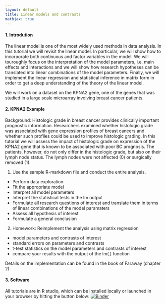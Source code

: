```yaml
---
layout: default
title: Linear models and contrasts
mathjax: true
---
```

#### 1. Introdution

The linear model is one of the most widely used methods in data analysis. In this tutorial we will revisit the linear model. In particular, we will show how to incorporate both continuous and factor variables in the model. We will touroughly focus on the interpretation of the model parameters, i.e. main effects and interactions and we will show how research hypotheses can be translated into linear combinations of the model parameters.
Finally, we will implement the linear regression and statistical inference in matrix form in order to get a deep understanding of the theory of the linear model.

We will work on a dataset on the KPNA2 gene, one of the genes that was studied in a large scale microarray involving breast cancer patients.

#### 2. KPNA2 Example

Background: Histologic grade in breast cancer provides clinically important prognostic information. Researchers examined whether histologic grade was associated with gene expression profiles of breast cancers and whether such profiles could be used to improve histologic grading. In this tutorial we will assess the impact of histologic grade on expression of the KPNA2 gene that is known to be associated with poor BC prognosis.
The patients, however, do not only differ in the histologic grade, but also on their lymph node status. The lymph nodes were not affected (0) or surgically removed (1).

 1. Use the sample R-markdown file and conduct the entire analysis.
  - Perform data exploration
  - Fit the appropriate model
  - Interpret all model parameters
  - Interpret the statistical tests in the lm output
  - Formulate all research questions of interest and translate them in terms of linear combinations of the model paramaters
  - Assess all hypothesis of interest
  - Formulate a general conclusion
2. Homework: Reimplement the analysis using matrix regression
 - model parameters and contrasts of interest
 - standard errors on parameters and contrasts
 - t-test statistics on the model parameters and contrasts of interest
 - compare your results with the output of the lm(.) function


Details on the implementation can be found in the book of Faraway (chapter 2).

#### 3. Software
All tutorials are in R studio, which can be installed locally or launched in your browser by hitting the button below:
[![Binder](http://mybinder.org/badge.svg)](http://mybinder.org/v2/gh/statOmics/pda/master?urlpath=rstudio)

